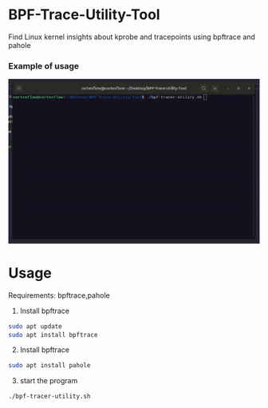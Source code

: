 # BPF-Trace-Utility-Tool
Find Linux kernel insights about kprobe and tracepoints using bpftrace and pahole 

### Example of usage
![example](/example.gif)

# Usage
Requirements: bpftrace,pahole

1. Install bpftrace
```bash
sudo apt update
sudo apt install bpftrace 
```
2. Install bpftrace
```bash
sudo apt install pahole
```
3. start the program

```bash
./bpf-tracer-utility.sh
```
